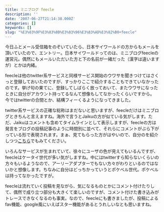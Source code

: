 ```yaml
---
title: ミニブログ feecle
description: ''
date: '2007-06-27T21:14:38.000Z'
categories: []
keywords: []
slug: "%E3%83%9F%E3%83%8B%E3%83%96%E3%83%AD%E3%82%B0+feecle"
---
```

今日ふとメール受信箱をのぞいていたら、日本サイワールドの方からもメールを頂いていたので、エントリー。日本サイワールドってのは、ミニブログfeecleの運営元。偶然にもメールいただいた方と下の名前が一緒だった（漢字は違いますが）とかは内緒。

feecleは他のtwitter系サービスと同様サービス開始のウワサを聞きつけてはさくっと登録しておいたのですが、すっかりここで紹介することもできていなかったのです。挙げ句の果てに、登録してしばらく放っておいて、またウワサになったときに自分がアカウント持ってるなんて想像もしてなかったくらいですから。  
今ではtwitterの合間とか、結構フィーくるようになってきました。

twitter系サービスの正確な総称はまだないと思いますが、feecleだけはミニブログときちんと言えますね。海外で言うとJaikuの方が似ている気がします。ただ、Jaikuはコメントも含めてタイムラインとして表示しますが、feecleの方は発言をブログの投稿記事のように時間別に並べて、それらにコメントがぶら下がっている形で表現されます。まぁ、見てもらった方がはやいので、自分のを紹介しつつ[こちら](http://hiro.feecle.jp)でもみてください。

いろんなサービスが生まれていて、徐々にユーザの色が見えてもいるんですが、feecleはケータイ世代が多い気がしますね。中にはtwitterすら知らないくらいの方々もいるようなので、アーリーアダプターでもない方々がわりといるのではないかと想像します。ちなみに自分はどっちかっていうとポケベル世代。ポケベルは持ってなかったですが。

feecleは流れていく投稿を見ながら、気になるものとかにコメント付けたりして、偶然で成り立つ部分も大きくて楽しいのですが、コメント付けた書き込みがトレースできなくなるのも事実。なので、feecleにも書きましたが、投稿によるfav機能、google風にいえばスター機能があるとうれしいなとも思いますね。